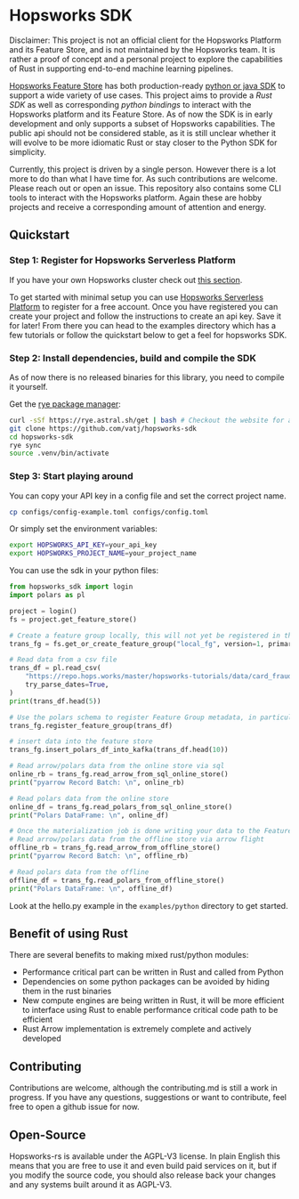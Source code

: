 # Hopsworks SDK

Disclaimer: This project is not an official client for the Hopsworks Platform and its Feature Store, and is not maintained by the Hopsworks team. It is rather a proof of concept and a personal project to explore the capabilities of Rust in supporting end-to-end machine learning pipelines.

[Hopsworks Feature Store](https://www.hopsworks.ai/the-ml-platform-for-batch-and-real-time-data) has both production-ready [python or java SDK](https://pypi.org/project/hopsworks/) to support a wide variety of use cases. This project aims to provide a *Rust SDK* as well as corresponding *python bindings* to interact with the Hopsworks platform and its Feature Store. As of now the SDK is in early development and only supports a subset of Hopsworks capabilities. The public api should not be considered stable, as it is still unclear whether it will evolve to be more idiomatic Rust or stay closer to the Python SDK for simplicity.

Currently, this project is driven by a single person. However there is a lot more to do than what I have time for. As such contributions are welcome. Please reach out or open an issue. This repository also contains some CLI tools to interact with the Hopsworks platform. Again these are hobby projects and receive a corresponding amount of attention and energy.

## Quickstart

### Step 1: Register for Hopsworks Serverless Platform

If you have your own Hopsworks cluster check out [this section](#connect-to-your-own-hopsworks-cluster).

To get started with minimal setup you can use [Hopsworks Serverless Platform](https://app.hopsworks.ai/) to register for a free account. Once you have registered you can create your project and follow the instructions to create an api key. Save it for later! From there you can head to the examples directory which has a few tutorials or follow the quickstart below to get a feel for hopsworks SDK.

### Step 2: Install dependencies, build and compile the SDK

As of now there is no released binaries for this library, you need to compile it yourself.

Get the [rye package manager](https://rye.astral.sh/guide/installation/):

```bash
curl -sSf https://rye.astral.sh/get | bash # Checkout the website for a more secure way to install
git clone https://github.com/vatj/hopsworks-sdk
cd hopsworks-sdk
rye sync
source .venv/bin/activate
```



### Step 3: Start playing around

You can copy your API key in a config file and set the correct project name.

```bash
cp configs/config-example.toml configs/config.toml
```

Or simply set the environment variables:

```bash
export HOPSWORKS_API_KEY=your_api_key
export HOPSWORKS_PROJECT_NAME=your_project_name
```

You can use the sdk in your python files:

```python
from hopsworks_sdk import login
import polars as pl

project = login()
fs = project.get_feature_store()

# Create a feature group locally, this will not yet be registered in the feature store
trans_fg = fs.get_or_create_feature_group("local_fg", version=1, primary_key=["tid"], event_time="datetime", online_enabled=True)

# Read data from a csv file
trans_df = pl.read_csv(
    "https://repo.hops.works/master/hopsworks-tutorials/data/card_fraud_data/transactions.csv",
    try_parse_dates=True,
)
print(trans_df.head(5))

# Use the polars schema to register Feature Group metadata, in particular feature names and types
trans_fg.register_feature_group(trans_df)

# insert data into the feature store
trans_fg.insert_polars_df_into_kafka(trans_df.head(10))

# Read arrow/polars data from the online store via sql
online_rb = trans_fg.read_arrow_from_sql_online_store()
print("pyarrow Record Batch: \n", online_rb)

# Read polars data from the online store
online_df = trans_fg.read_polars_from_sql_online_store()
print("Polars DataFrame: \n", online_df)

# Once the materialization job is done writing your data to the Feature Store
# Read arrow/polars data from the offline store via arrow flight
offline_rb = trans_fg.read_arrow_from_offline_store()
print("pyarrow Record Batch: \n", offline_rb)

# Read polars data from the offline
offline_df = trans_fg.read_polars_from_offline_store()
print("Polars DataFrame: \n", offline_df)
```

Look at the hello.py example in the `examples/python` directory to get started.

## Benefit of using Rust

There are several benefits to making mixed rust/python modules:
- Performance critical part can be written in Rust and called from Python
- Dependencies on some python packages can be avoided by hiding them in the rust binaries
- New compute engines are being written in Rust, it will be more efficient to interface using Rust to enable performance critical code path to be efficient
- Rust Arrow implementation is extremely complete and actively developed

## Contributing

Contributions are welcome, although the contributing.md is still a work in progress. If you have any questions, suggestions or want to contribute, feel free to open a github issue for now.

## Open-Source

Hopsworks-rs is available under the AGPL-V3 license. In plain English this means that you are free to use it and even build paid services on it, but if you modify the source code, you should also release back your changes and any systems built around it as AGPL-V3.
